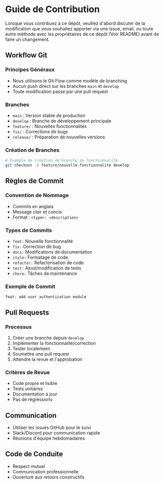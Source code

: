 # Guide de Contribution

Lorsque vous contribuez à ce dépôt, veuillez d'abord discuter de la modification que vous souhaitez apporter via une issue,
email, ou toute autre méthode avec les propriétaires de ce dépôt (Voir README) avant de faire un changement. 

## Workflow Git

### Principes Généraux
- Nous utilisons le Git Flow comme modèle de branching
- Aucun push direct sur les branches `main` et `develop`
- Toute modification passe par une pull request

### Branches
- `main` : Version stable de production
- `develop` : Branche de développement principale
- `feature/` : Nouvelles fonctionnalités
- `fix/` : Corrections de bugs
- `release/` : Préparation de nouvelles versions

### Création de Branches
```bash
# Exemple de création de branche de fonctionnalité
git checkout -b feature/nouvelle-fonctionnalite develop
```

## Règles de Commit

### Convention de Nommage
- Commits en anglais
- Message clair et concis
- Format : `<type>: <description>`

### Types de Commits
- `feat:` Nouvelle fonctionnalité
- `fix:` Correction de bug
- `docs:` Modifications de documentation
- `style:` Formatage de code
- `refactor:` Refactorisation de code
- `test:` Ajout/modification de tests
- `chore:` Tâches de maintenance

### Exemple de Commit
```
feat: add user authentication module
```

## Pull Requests

### Processus
1. Créer une branche depuis `develop`
2. Implémenter la fonctionnalité/correction
3. Tester localement
4. Soumettre une pull request
5. Attendre la revue et l'approbation

### Critères de Revue
- Code propre et lisible
- Tests unitaires
- Documentation à jour
- Pas de régressions

## Communication
- Utiliser les issues GitHub pour le suivi
- Slack/Discord pour communication rapide
- Réunions d'équipe hebdomadaires

## Code de Conduite
- Respect mutuel
- Communication professionnelle
- Ouverture aux retours constructifs